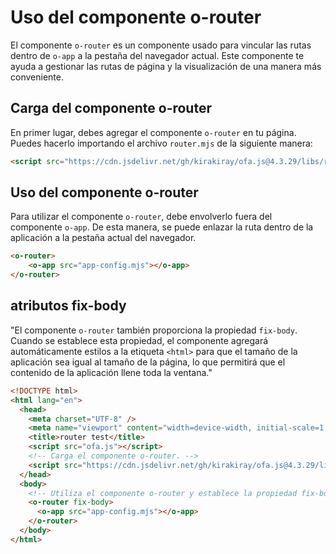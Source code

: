 # Uso del componente o-router

El componente `o-router` es un componente usado para vincular las rutas dentro de `o-app` a la pestaña del navegador actual. Este componente te ayuda a gestionar las rutas de página y la visualización de una manera más conveniente.

## Carga del componente o-router

En primer lugar, debes agregar el componente `o-router` en tu página. Puedes hacerlo importando el archivo `router.mjs` de la siguiente manera:

```html
<script src="https://cdn.jsdelivr.net/gh/kirakiray/ofa.js@4.3.29/libs/router/dist/router.min.js"></script>
```

## Uso del componente o-router

Para utilizar el componente `o-router`, debe envolverlo fuera del componente `o-app`. De esta manera, se puede enlazar la ruta dentro de la aplicación a la pestaña actual del navegador.

```html
<o-router>
    <o-app src="app-config.mjs"></o-app>
</o-router>
```

## atributos fix-body

"El componente `o-router` también proporciona la propiedad `fix-body`. Cuando se establece esta propiedad, el componente agregará automáticamente estilos a la etiqueta `<html>` para que el tamaño de la aplicación sea igual al tamaño de la página, lo que permitirá que el contenido de la aplicación llene toda la ventana."

```html
<!DOCTYPE html>
<html lang="en">
  <head>
    <meta charset="UTF-8" />
    <meta name="viewport" content="width=device-width, initial-scale=1.0" />
    <title>router test</title>
    <script src="ofa.js"></script>
    <!-- Carga el componente o-router. -->
    <script src="https://cdn.jsdelivr.net/gh/kirakiray/ofa.js@4.3.29/libs/router/dist/router.min.js"></script>
  </head>
  <body>
    <!-- Utiliza el componente o-router y establece la propiedad fix-body -->
    <o-router fix-body> 
      <o-app src="app-config.mjs"></o-app>
    </o-router>
  </body>
</html>
```